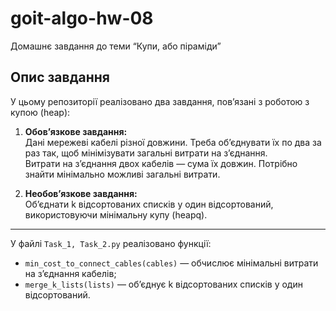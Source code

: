 # goit-algo-hw-08
Домашнє завдання до теми “Купи, або піраміди”

## Опис завдання

У цьому репозиторії реалізовано два завдання, пов’язані з роботою з купою (heap):

1. **Обов’язкове завдання:**  
   Дані мережеві кабелі різної довжини. Треба об’єднувати їх по два за раз так, щоб мінімізувати загальні витрати на з’єднання.  
   Витрати на з’єднання двох кабелів — сума їх довжин. Потрібно знайти мінімально можливі загальні витрати.

2. **Необов’язкове завдання:**  
   Об’єднати k відсортованих списків у один відсортований, використовуючи мінімальну купу (heapq).

---

У файлі `Task_1, Task_2.py` реалізовано функції:

- `min_cost_to_connect_cables(cables)` — обчислює мінімальні витрати на з’єднання кабелів;
- `merge_k_lists(lists)` — об’єднує k відсортованих списків у один відсортований.



